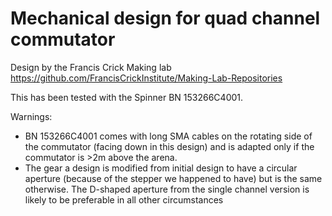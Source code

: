 # Mechanical design for quad channel commutator

Design by the Francis Crick Making lab
https://github.com/FrancisCrickInstitute/Making-Lab-Repositories

This has been tested with the Spinner BN 153266C4001. 

Warnings: 
- BN 153266C4001 comes with long SMA cables on the rotating side of the commutator 
(facing down in this design) and is adapted only if the commutator is >2m above the 
arena.
- The gear a design is modified from initial design to have a circular aperture 
(because of the stepper we happened to have) but is the same otherwise. The D-shaped
aperture from the single channel version is likely to be preferable in all other
circumstances
